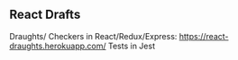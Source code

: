 React Drafts
------------

Draughts/ Checkers in React/Redux/Express: https://react-draughts.herokuapp.com/
Tests in Jest